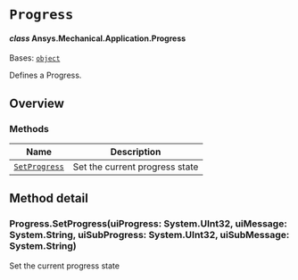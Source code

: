 # `Progress`

<a id="ansys.mechanical.stubs.v241.Ansys.Mechanical.Application.Progress"></a>

#### *class* Ansys.Mechanical.Application.Progress

Bases: [`object`](https://docs.python.org/3/library/functions.html#object)

Defines a Progress.

<!-- !! processed by numpydoc !! -->

<a id="overview"></a>

## Overview

### Methods

| Name | Description |
|------------------------------------------|----------------------------------|
| [`SetProgress`](#Progress.SetProgress)   | Set the current progress state   |

<a id="method-detail"></a>

## Method detail

<a id="Progress.SetProgress"></a>

### Progress.SetProgress(uiProgress: System.UInt32, uiMessage: System.String, uiSubProgress: System.UInt32, uiSubMessage: System.String)

Set the current progress state

<!-- !! processed by numpydoc !! -->

